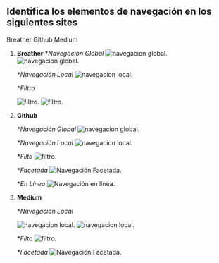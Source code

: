 ## Identifica los elementos de navegación en los siguientes sites

 Breather
 Github
 Medium



1. **Breather**
    **Navegación Global*
    ![navegacion global](images/global.png).
    ![navegacion global](images/global_2.png).

    **Navegación Local*
    ![navegacion local](images/local.png).
    

    **Filtro*
    
      ![filtro](images/filtro_1.png).
      ![filtro](images/filtro_2.png).

2. **Github**


    **Navegación Global*
    ![navegacion global](images/github_global.png).
    
    
    **Navegación Local*
    ![navegacion local](images/github_local.png).
    

    **Filto*
    ![filtro](images/github_filtro.png).
      
      
    **Facetada*
    ![Navegación Facetada](images/github_facetada.png).
      
      
     **En Línea*
     ![Navegación en línea](images/github_enlinea.png).

3. **Medium**

    **Navegación Local*

    ![navegacion local](images/medium_local.png).
    ![navegacion local](images/medium_local_2.png).

     **Filto*
     ![filtro](images/medium_filtro.png).
     
    **Facetada*
    ![Navegación Facetada](images/medium_facetada.png).
